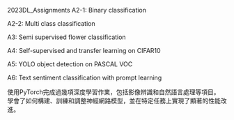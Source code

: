2023DL_Assignments
A2-1: Binary classification

A2-2: Multi class classification

A3: Semi supervised flower classification

A4: Self-supervised and transfer learning on CIFAR10

A5: YOLO object detection on PASCAL VOC

A6: Text sentiment classification with prompt learning

使用PyTorch完成過幾項深度學習作業，包括影像辨識和自然語言處理等項目。
學會了如何構建、訓練和調整神經網路模型，並在特定任務上實現了顯著的性能改進。
